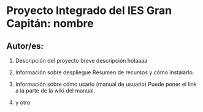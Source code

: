 
#  Proyecto Integrado del IES Gran Capitán:   nombre
## Autor/es: 

1. Descripción del proyecto
breve descripción holaaaa

2. Información sobre despliegue
Resumen de recursos y cómo instalarlo.


3. Información sobre cómo usarlo (manual de usuario)
Puede poner el link a la parte de la wiki del manual.

4. y otro
